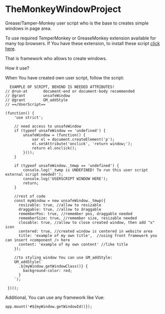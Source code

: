 # TheMonkeyWindowProject
Grease/Tamper-Monkey user script who is the base to creates simple windows in page area. 

To use required TemperMonkey or GreaseMonkey extension available for many top browsers. If You have these extension, to install these script [click here](https://github.com/sharkson-mgn/TheMonkeyWindowProject/raw/main/tmwp.user.js).

That is framework who allows to create windows.

How it use?

When You have created own user script, follow the script:
```// ==UserScript==
  EXAMPLE OF SCRIPT, BEHIND IS NEEDED ATTRIBUTES!
// @run-at       document-end or document-body recommended
// @grant        unsafeWindow
// @grant        GM_addStyle
// ==/UserScript==

(function() {
    'use strict';

    // need access to unsafeWindow
    if (typeof unsafeWindow == 'undefined') {
        unsafeWindow = (function() {
            var el = document.createElement('p');
            el.setAttribute('onclick', 'return window;');
            return el.onclick();
        }());
    }

    if (typeof unsafeWindow._tmwp == 'undefined') {
        console.log('_twmp is UNDEFINED! To run this user script external script needed!');
        console.log('USERSCRIPT WINDOW HERE');
        return;
    }
    
    //rest of code
    const myWindow = new unsafeWindow._tmwp({
      resizable: true, //allow to resizable
      draggable: true, //allow to draggable
      rememberPos: true, //remember pos, draggable needed
      rememberSize: true, //remember size, resizable needed
      closable: true, //allow to close created window, then add "x" icon
      centered: true, //created window is centered in website area
      title: 'example of my own title',  //using front framework you can insert <component /> here
      content: 'example of my own content' //like title
    });
    
    //to styling window You can use GM_addStyle:
    GM_addStyle(`
      .${myWindow.getWindowClass()} {
        background-color: red;
      }
    `);
    
 })();
 ```
 
Additional, You can use any framework like Vue:
```
app.mount('#${myWindow.getWindowId()});
```
